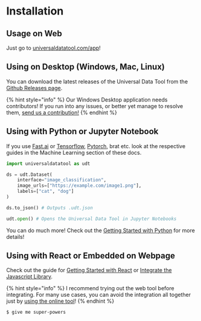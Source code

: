 # Installation

## Usage on Web

Just go to [universaldatatool.com/app](https://universaldatatool.com/app)!

## Using on Desktop \(Windows, Mac, Linux\)

You can download the latest releases of the Universal Data Tool from the [Github Releases page](https://github.com/UniversalDataTool/universal-data-tool/releases).

{% hint style="info" %}
Our Windows Desktop application needs contributors! If you run into any issues, or better yet manage to resolve them, [send us a contribution!](https://github.com/UniversalDataTool/universal-data-tool/tree/master/CONTRIBUTING.md)
{% endhint %}

## Using with Python or Jupyter Notebook

If you use [Fast.ai](machine-learning/fastai.md) or [Tensorflow](machine-learning/tensorflow.md), [Pytorch](machine-learning/pytorch.md), brat etc. look at the respective guides in the Machine Learning section of these docs. 

```python
import universaldatatool as udt

ds = udt.Dataset(
    interface="image_classification",
    image_urls=["https://example.com/image1.png"],
    labels=["cat", "dog"]
)

ds.to_json() # Outputs .udt.json

udt.open() # Opens the Universal Data Tool in Jupyter Notebooks
```

You can do much more! Check out the [Getting Started with Python](usage-with-python-and-jupyter/getting-started-with-python.md) for more details!

## Using with React or Embedded on Webpage

Check out the guide for [Getting Started with React](integrate-with-any-web-page/getting-started-with-react.md) or [Integrate the Javascript Library](integrate-with-any-web-page/integrate-with-the-javascript-library.md).

{% hint style="info" %}
I recommend trying out the web tool before integrating. For many use cases, you can avoid the integration all together just by [using the online tool](https://universaldatatool.com/app)!
{% endhint %}

```
$ give me super-powers
```



